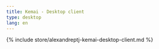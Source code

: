 ```yaml
---
title: Kemai - Desktop client
type: desktop
lang: en
---
```


{% include store/alexandreptj-kemai-desktop-client.md %}
